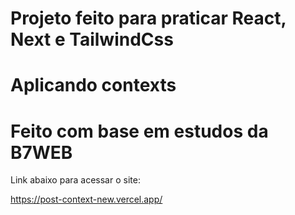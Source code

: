 # Projeto feito para praticar React, Next e TailwindCss
# Aplicando contexts
# Feito com base em estudos da B7WEB

Link abaixo para acessar o site:

https://post-context-new.vercel.app/
